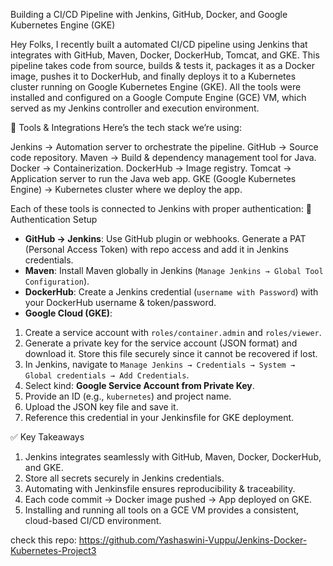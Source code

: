 Building a CI/CD Pipeline with Jenkins, GitHub, Docker, and Google Kubernetes Engine (GKE)

Hey Folks, I recently built a automated CI/CD pipeline using Jenkins that integrates with GitHub, Maven, Docker, DockerHub, Tomcat, and GKE. This pipeline takes code from source, builds & tests it, packages it as a Docker image, pushes it to DockerHub, and finally deploys it to a Kubernetes cluster running on Google Kubernetes Engine (GKE). All the tools were installed and configured on a Google Compute Engine (GCE) VM, which served as my Jenkins controller and execution environment.

🔗 Tools & Integrations
Here’s the tech stack we’re using:

Jenkins → Automation server to orchestrate the pipeline.
GitHub → Source code repository.
Maven → Build & dependency management tool for Java.
Docker → Containerization.
DockerHub → Image registry.
Tomcat → Application server to run the Java web app.
GKE (Google Kubernetes Engine) → Kubernetes cluster where we deploy the app.

Each of these tools is connected to Jenkins with proper authentication:
🔐 Authentication Setup

* **GitHub → Jenkins**: Use GitHub plugin or webhooks. Generate a PAT (Personal Access Token) with repo access and add it in Jenkins credentials.
* **Maven**: Install Maven globally in Jenkins (`Manage Jenkins → Global Tool Configuration`).
* **DockerHub**: Create a Jenkins credential (`username with Password`) with your DockerHub username & token/password.
* **Google Cloud (GKE)**:
 1. Create a service account with `roles/container.admin` and `roles/viewer`.
 2. Generate a private key for the service account (JSON format) and download it. Store this file securely since it cannot be recovered if lost.
 3. In Jenkins, navigate to `Manage Jenkins → Credentials → System → Global credentials → Add Credentials`.
 4. Select kind: **Google Service Account from Private Key**.
 5. Provide an ID (e.g., `kubernetes`) and project name.
 6. Upload the JSON key file and save it.
 7. Reference this credential in your Jenkinsfile for GKE deployment.

✅ Key Takeaways
1. Jenkins integrates seamlessly with GitHub, Maven, Docker, DockerHub, and GKE.
2. Store all secrets securely in Jenkins credentials.
3. Automating with Jenkinsfile ensures reproducibility & traceability.
4. Each code commit → Docker image pushed → App deployed on GKE.
5. Installing and running all tools on a GCE VM provides a consistent, cloud-based CI/CD environment.

check this repo: https://github.com/Yashaswini-Vuppu/Jenkins-Docker-Kubernetes-Project3
